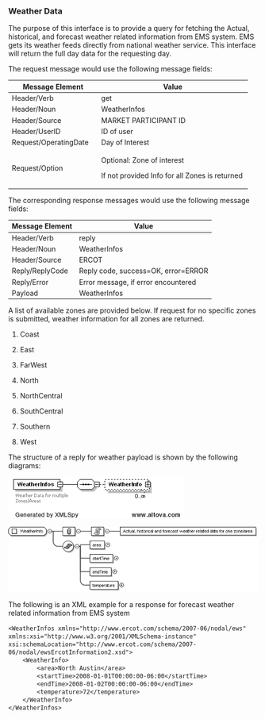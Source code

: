 ### Weather Data

The purpose of this interface is to provide a query for fetching the
Actual, historical, and forecast weather related information from EMS
system. EMS gets its weather feeds directly from national weather
service. This interface will return the full day data for the
requesting day.

The request message would use the following message fields:

<table>
<colgroup>
<col style="width: 37%" />
<col style="width: 62%" />
</colgroup>
<thead>
<tr class="header">
<th>Message Element</th>
<th>Value</th>
</tr>
</thead>
<tbody>
<tr class="odd">
<td>Header/Verb</td>
<td>get</td>
</tr>
<tr class="even">
<td>Header/Noun</td>
<td>WeatherInfos</td>
</tr>
<tr class="odd">
<td>Header/Source</td>
<td>MARKET PARTICIPANT ID</td>
</tr>
<tr class="even">
<td>Header/UserID</td>
<td>ID of user</td>
</tr>
<tr class="odd">
<td>Request/OperatingDate</td>
<td>Day of Interest</td>
</tr>
<tr class="even">
<td>Request/Option</td>
<td><p>Optional: Zone of interest</p>
<p>If not provided Info for all Zones is returned</p></td>
</tr>
</tbody>
</table>

The corresponding response messages would use the following message
fields:

| Message Element | Value                               |
|-----------------|-------------------------------------|
| Header/Verb     | reply                               |
| Header/Noun     | WeatherInfos                        |
| Header/Source   | ERCOT                               |
| Reply/ReplyCode | Reply code, success=OK, error=ERROR |
| Reply/Error     | Error message, if error encountered |
| Payload         | WeatherInfos                        |

A list of available zones are provided below. If request for no
specific zones is submitted, weather information for all zones are
returned.

1.  Coast

2.  East

3.  FarWest

4.  North

5.  NorthCentral

6.  SouthCentral

7.  Southern

8.  West

The structure of a reply for weather payload is shown by the following
diagrams:

![WeatherInfos Structure](../Images/WeatherInfos_Structure.png)

![WeatherInfo Structure](../Images/WeatherInfo_Structure.png)

The following is an XML example for a response for forecast weather
related information from EMS system

~~~
<WeatherInfos xmlns="http://www.ercot.com/schema/2007-06/nodal/ews" xmlns:xsi="http://www.w3.org/2001/XMLSchema-instance" xsi:schemaLocation="http://www.ercot.com/schema/2007-06/nodal/ewsErcotInformation2.xsd">
    <WeatherInfo>
        <area>North Austin</area>
        <startTime>2008-01-01T00:00:00-06:00</startTime>
        <endTime>2008-01-02T00:00:00-06:00</endTime>
        <temperature>72</temperature>
    </WeatherInfo>
</WeatherInfos>
~~~

